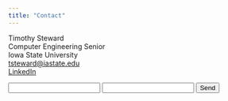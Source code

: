 ```yaml
---
title: "Contact"
---
```


Timothy Steward\
Computer Engineering Senior\
Iowa State University\
tsteward@iastate.edu\
[LinkedIn](https://www.linkedin.com/in/timothy-steward-a9736314a/)

<form action="https://formspree.io/tsteward@iastate.edu" method="POST">
  <input type="text" name="name">
  <input type="email" name="_replyto">
  <input type="submit" value="Send">
</form>
